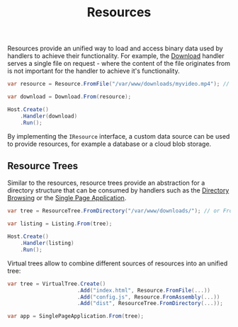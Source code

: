 ﻿---
title: Resources
weight: 4
cascade:
  type: docs
---

Resources provide an unified way to load and access binary data used by handlers
to achieve their functionality. For example, the [Download](./downloads) handler
serves a single file on request - where the content of the file originates from
is not important for the handler to achieve it's functionality.

```csharp
var resource = Resource.FromFile("/var/www/downloads/myvideo.mp4"); // or FromString, FromAssembly, ...

var download = Download.From(resource);

Host.Create()
    .Handler(download)
    .Run();
```

By implementing the `IResource` interface, a custom data source can be used to
provide resources, for example a database or a cloud blob storage.

## Resource Trees

Similar to the resources, resource trees provide an abstraction for a directory
structure that can be consumed by handlers such as the [Directory Browsing](./listing)
or the [Single Page Application](./single-page-applications). 

```csharp
var tree = ResourceTree.FromDirectory("/var/www/downloads/"); // or FromAssembly, ...

var listing = Listing.From(tree);

Host.Create()
    .Handler(listing)
    .Run();
```

Virtual trees allow to combine different sources of resources into an unified tree:

```csharp
var tree = VirtualTree.Create()
                      .Add("index.html", Resource.FromFile(...))
                      .Add("config.js", Resource.FromAssembly(...))
                      .Add("dist", ResourceTree.FromDirectory(...));

var app = SinglePageApplication.From(tree);
```
